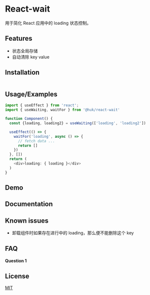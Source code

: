 # React-wait

用于简化 React 应用中的 loading 状态控制。

## Features

- 状态全局存储
- 自动清除 key value

## Installation

```bash
```

## Usage/Examples

```typescript jsx
import { useEffect } from 'react';
import { useWaiting, waitFor } from '@huk/react-wait'

function Component() {
  const {loading, loading2} = useWaiting(['loading', 'loading2'])

  useEffect(() => {
    waitFor('loading', async () => {
      // fetch data ...
      return []
    })
  }, [])
  return (
    <div>loading: { loading }</div>
  )
}

```

## Demo

## Documentation

## Known issues

- 卸载组件时如果存在进行中的 loading，那么便不能删除这个 key

## FAQ

#### Question 1

## License

[MIT](https://choosealicense.com/licenses/mit/)

